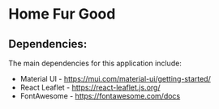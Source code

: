 # Home Fur Good

## Dependencies:

The main dependencies for this application include:

- Material UI - https://mui.com/material-ui/getting-started/
- React Leaflet - https://react-leaflet.js.org/
- FontAwesome - https://fontawesome.com/docs
